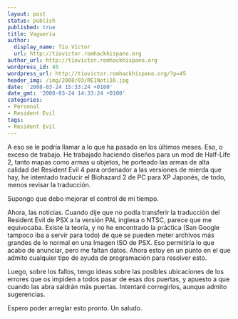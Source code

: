 ```yaml
---
layout: post
status: publish
published: true
title: Vaguería
author:
  display_name: Tío Víctor
  url: http://tiovictor.romhackhispano.org
author_url: http://tiovictor.romhackhispano.org
wordpress_id: 45
wordpress_url: http://tiovictor.romhackhispano.org/?p=45
header_img: /img/2008/03/RE1Noti16.jpg
date: '2008-03-24 15:33:24 +0100'
date_gmt: '2008-03-24 14:33:24 +0100'
categories:
- Personal
- Resident Evil
tags:
- Resident Evil
---
```

A eso se le podría llamar a lo que ha pasado en los últimos meses. Eso, o exceso de trabajo. 
He trabajado haciendo diseños para un mod de Half-Life 2, tanto mapas como armas u objetos, 
he porteado las armas de alta calidad del Resident Evil 4 para ordenador a las versiones de 
mierda que hay, he intentado traducir el Biohazard 2 de PC para XP Japonés, de todo, menos 
revisar la traducción.

Supongo que debo mejorar el control de mi tiempo.

Ahora, las noticias. Cuando dije que no podía transferir la traducción del Resident Evil de 
PSX a la versión PAL inglesa o NTSC, parece que me equivocaba. Existe la teoría, y no he 
encontrado la práctica (San Google tampoco iba a servir para todo) de que se pueden meter 
archivos más grandes de lo normal en una Imagen ISO de PSX. Eso permitiría lo que acabo de 
anunciar, pero me faltan datos. Ahora estoy en un punto en el que admito cualquier tipo de 
ayuda de programación para resolver esto.

Luego, sobre los fallos, tengo ideas sobre las posibles ubicaciones de los errores que os 
impiden a todos pasar de esas dos puertas, y apuesto a que cuando las abra saldrán más puertas. 
Intentaré corregirlos, aunque admito sugerencias.

Espero poder arreglar esto pronto. Un saludo.
